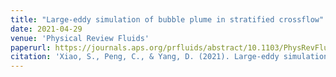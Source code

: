 ```yaml
---
title: "Large-eddy simulation of bubble plume in stratified crossflow"
date: 2021-04-29
venue: 'Physical Review Fluids'
paperurl: https://journals.aps.org/prfluids/abstract/10.1103/PhysRevFluids.6.044613'
citation: 'Xiao, S., Peng, C., & Yang, D. (2021). Large-eddy simulation of bubble plume in stratified crossflow. Physical Review Fluids, 6(4), 044613.'
---
```

